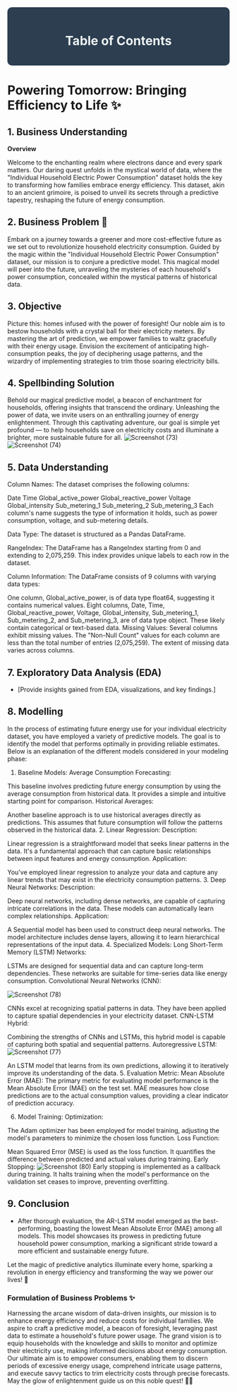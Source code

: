 
<div style="text-align:center; background-color:#2c3e50; padding:20px; border-radius:10px;">
    <h1 style="color:#ecf0f1;">Table of Contents</h1>
</div>

# Powering Tomorrow: Bringing Efficiency to Life ✨


## 1. Business Understanding

**Overview**

Welcome to the enchanting realm where electrons dance and every spark matters. Our daring quest unfolds in the mystical world of data, where the "Individual Household Electric Power Consumption" dataset holds the key to transforming how families embrace energy efficiency. This dataset, akin to an ancient grimoire, is poised to unveil its secrets through a predictive tapestry, reshaping the future of energy consumption.

## 2. Business Problem 🌟

Embark on a journey towards a greener and more cost-effective future as we set out to revolutionize household electricity consumption. Guided by the magic within the "Individual Household Electric Power Consumption" dataset, our mission is to conjure a predictive model. This magical model will peer into the future, unraveling the mysteries of each household's power consumption, concealed within the mystical patterns of historical data.

## 3. Objective

Picture this: homes infused with the power of foresight! Our noble aim is to bestow households with a crystal ball for their electricity meters. By mastering the art of prediction, we empower families to waltz gracefully with their energy usage. Envision the excitement of anticipating high-consumption peaks, the joy of deciphering usage patterns, and the wizardry of implementing strategies to trim those soaring electricity bills.

## 4. Spellbinding Solution

Behold our magical predictive model, a beacon of enchantment for households, offering insights that transcend the ordinary. Unleashing the power of data, we invite users on an enthralling journey of energy enlightenment. Through this captivating adventure, our goal is simple yet profound — to help households save on electricity costs and illuminate a brighter, more sustainable future for all.
![Screenshot (73)](https://github.com/Amell88/Powering-Tomorrow/assets/121213708/c4168714-38b9-4270-9fa2-44d905db2a74)
![Screenshot (74)](https://github.com/Amell88/Powering-Tomorrow/assets/121213708/ff86b2d6-8129-4052-806a-72860624124c)


## 5. Data Understanding
Column Names:
The dataset comprises the following columns:

Date
Time
Global_active_power
Global_reactive_power
Voltage
Global_intensity
Sub_metering_1
Sub_metering_2
Sub_metering_3
Each column's name suggests the type of information it holds, such as power consumption, voltage, and sub-metering details.

Data Type:
The dataset is structured as a Pandas DataFrame.

RangeIndex:
The DataFrame has a RangeIndex starting from 0 and extending to 2,075,259. This index provides unique labels to each row in the dataset.

Column Information:
The DataFrame consists of 9 columns with varying data types:

One column, Global_active_power, is of data type float64, suggesting it contains numerical values.
Eight columns, Date, Time, Global_reactive_power, Voltage, Global_intensity, Sub_metering_1, Sub_metering_2, and Sub_metering_3, are of data type object. These likely contain categorical or text-based data.
Missing Values:
Several columns exhibit missing values. The "Non-Null Count" values for each column are less than the total number of entries (2,075,259). The extent of missing data varies across columns.


## 7. Exploratory Data Analysis (EDA)
   - [Provide insights gained from EDA, visualizations, and key findings.]

## 8. Modelling
   In the process of estimating future energy use for your individual electricity dataset, you have employed a variety of predictive models. The goal is to identify the model that performs optimally in providing reliable estimates. Below is an explanation of the different models considered in your modeling phase:

1. Baseline Models:
Average Consumption Forecasting:

This baseline involves predicting future energy consumption by using the average consumption from historical data. It provides a simple and intuitive starting point for comparison.
Historical Averages:

Another baseline approach is to use historical averages directly as predictions. This assumes that future consumption will follow the patterns observed in the historical data.
2. Linear Regression:
Description:

Linear regression is a straightforward model that seeks linear patterns in the data. It's a fundamental approach that can capture basic relationships between input features and energy consumption.
Application:

You've employed linear regression to analyze your data and capture any linear trends that may exist in the electricity consumption patterns.
3. Deep Neural Networks:
Description:

Deep neural networks, including dense networks, are capable of capturing intricate correlations in the data. These models can automatically learn complex relationships.
Application:

A Sequential model has been used to construct deep neural networks. The model architecture includes dense layers, allowing it to learn hierarchical representations of the input data.
4. Specialized Models:
Long Short-Term Memory (LSTM) Networks:

LSTMs are designed for sequential data and can capture long-term dependencies. These networks are suitable for time-series data like energy consumption.
Convolutional Neural Networks (CNN):

![Screenshot (78)](https://github.com/Amell88/Powering-Tomorrow/assets/121213708/45ba5ecc-d464-4674-acf0-c16355b75e23)

CNNs excel at recognizing spatial patterns in data. They have been applied to capture spatial dependencies in your electricity dataset.
CNN-LSTM Hybrid:

Combining the strengths of CNNs and LSTMs, this hybrid model is capable of capturing both spatial and sequential patterns.
Autoregressive LSTM:
![Screenshot (77)](https://github.com/Amell88/Powering-Tomorrow/assets/121213708/99389869-f619-411c-a5ad-7918cd592790)

An LSTM model that learns from its own predictions, allowing it to iteratively improve its understanding of the data.
5. Evaluation Metric:
Mean Absolute Error (MAE):
The primary metric for evaluating model performance is the Mean Absolute Error (MAE) on the test set. MAE measures how close predictions are to the actual consumption values, providing a clear indicator of prediction accuracy.

6. Model Training:
Optimization:

The Adam optimizer has been employed for model training, adjusting the model's parameters to minimize the chosen loss function.
Loss Function:

Mean Squared Error (MSE) is used as the loss function. It quantifies the difference between predicted and actual values during training.
Early Stopping:
![Screenshot (80)](https://github.com/Amell88/Powering-Tomorrow/assets/121213708/8919f581-af47-4947-b34f-6a6431a02909)
Early stopping is implemented as a callback during training. It halts training when the model's performance on the validation set ceases to improve, preventing overfitting.

## 9. Conclusion
   - After thorough evaluation, the AR-LSTM model emerged as the best-performing, boasting the lowest Mean Absolute Error (MAE) among all models. This model showcases its prowess in predicting future household power consumption, marking a significant stride toward a more efficient and sustainable energy future.

Let the magic of predictive analytics illuminate every home, sparking a revolution in energy efficiency and transforming the way we power our lives! 🌠

### Formulation of Business Problems ✨

Harnessing the arcane wisdom of data-driven insights, our mission is to enhance energy efficiency and reduce costs for individual families. We aspire to craft a predictive model, a beacon of foresight, leveraging past data to estimate a household's future power usage. The grand vision is to equip households with the knowledge and skills to monitor and optimize their electricity use, making informed decisions about energy consumption. Our ultimate aim is to empower consumers, enabling them to discern periods of excessive energy usage, comprehend intricate usage patterns, and execute savvy tactics to trim electricity costs through precise forecasts. May the glow of enlightenment guide us on this noble quest! 🌌🔮

